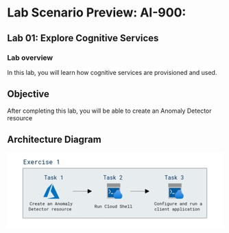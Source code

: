# Lab Scenario Preview: AI-900: 

## Lab 01: Explore Cognitive Services

### Lab overview

In this lab, you will learn how cognitive services are provisioned and used. 

## Objective
  
After completing this lab, you will be able to create an Anomaly Detector resource

## Architecture Diagram

  ![](media/Module1.1.png)
